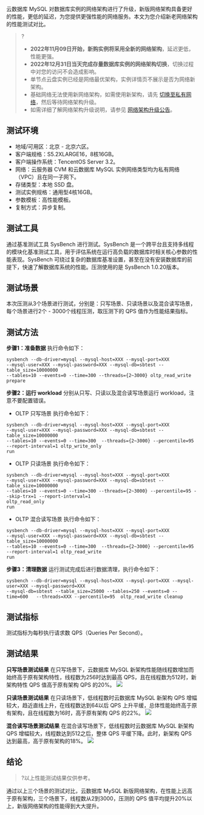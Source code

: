 云数据库 MySQL 对数据库实例的网络架构进行了升级，新版网络架构具备更好的性能，更低的延迟，为您提供更强性能的网络服务。本文为您介绍新老网络架构的性能测试对比。
>?
>- **2022年11月09日开始，新购实例将采用全新的网络架构**，延迟更低，性能更强。
>- **2022年12月31日当天完成存量数据库实例的网络架构切换**，切换过程中对您的访问不会造成影响。
>- 单节点云盘实例已经是网络最优架构，实例详情页不展示是否为网络新架构。
>- 基础网络无法使用新网络架构，如需使用新架构，请先 [切换至私有网络](https://cloud.tencent.com/document/product/236/35671)，然后等待网络架构升级。
>- 如需详细了解网络架构升级说明，请参见 [网络架构升级公告](https://cloud.tencent.com/document/product/236/82033)。

## 测试环境
- 地域/可用区：北京 - 北京六区。
- 客户端规格：S5.2XLARGE16，8核16GB。
- 客户端操作系统：TencentOS Server 3.2。
- 网络：云服务器 CVM 和云数据库 MySQL 实例网络类型均为私有网络（VPC）且在同一子网下。
- 存储类型：本地 SSD 盘。
- 测试实例规格：通用型4核16GB。
- 参数模板：高性能模板。
- 复制方式：异步复制。

## 测试工具
通过基准测试工具 SysBench 进行测试。SysBench 是一个跨平台且支持多线程的模块化基准测试工具，用于评估系统在运行高负载的数据库时相关核心参数的性能表现。SysBench 可绕过复杂的数据库基准设置，甚至在没有安装数据库的前提下，快速了解数据库系统的性能。压测使用的是 SysBench 1.0.20版本。

## 测试场景
本次压测从3个场景进行测试，分别是：只写场景、只读场景以及混合读写场景，每个场景进行2个 - 3000个线程压测，取压测下的 QPS 值作为性能结果指标。

## 测试方法
**步骤1：准备数据**
执行命令如下：
```
sysbench --db-driver=mysql --mysql-host=XXX --mysql-port=XXX
--mysql-user=XXX --mysql-password=XXX --mysql-db=sbtest --table_size=10000000
--tables=10 --events=0 --time=300 --threads={2~3000} oltp_read_write prepare
```

**步骤2：运行 workload**
分别从只写、只读以及混合读写场景运行 workload，注意不要配置错误。
- OLTP 只写场景
执行命令如下：
```
sysbench --db-driver=mysql --mysql-host=XXX --mysql-port=XXX
--mysql-user=XXX --mysql-password=XXX --mysql-db=sbtest --table_size=10000000
--tables=10 --events=0 --time=300  --threads={2~3000} --percentile=95 --report-interval=1 oltp_write_only
run
```
- OLTP 只读场景
执行命令如下：
```
sysbench --db-driver=mysql --mysql-host=XXX --mysql-port=XXX
--mysql-user=XXX --mysql-password=XXX --mysql-db=sbtest --table_size=10000000
--tables=10 --events=0 --time=300 --threads={2~3000} --percentile=95 --skip-trx=1 --report-interval=1
oltp_read_only
run
```
- OLTP 混合读写场景
执行命令如下：
```
sysbench --db-driver=mysql --mysql-host=XXX --mysql-port=XXX
--mysql-user=XXX --mysql-password=XXX --mysql-db=sbtest --table_size=10000000
--tables=10 --events=0 --time=300  --threads={2~3000} --percentile=95 --report-interval=1 oltp_read_write
run
```

**步骤3：清理数据**
运行测试完成后进行数据清理，执行命令如下：
```
sysbench --db-driver=mysql --mysql-host=XXX --mysql-port=XXX --mysql-user=XXX --mysql-password=XXX
--mysql-db=sbtest --table_size=25000 --tables=250 --events=0 --time=600   --threads=XXX --percentile=95  oltp_read_write cleanup
```

## 测试指标
测试指标为每秒执行请求数 QPS（Queries Per Second）。

## 测试结果
**只写场景测试结果**
在只写场景下，云数据库 MySQL 新架构性能随线程数增加而始终高于原有架构特性，线程数为256时达到最高 QPS，且在线程数为512时，新架构特性 QPS 值高于原有架构 QPS 的20%。
![](https://qcloudimg.tencent-cloud.cn/raw/3a16fe7f5215cb0906620f5da2978ade.png)

**只读场景测试结果**
在只读场景下，低线程数时云数据库 MySQL 新架构 QPS 增幅较大，趋近直线上升，在线程数达到64以后 QPS 上升平缓，总体性能始终高于原有架构，且在线程数为16时，高于原有架构 QPS 的22%。
![](https://qcloudimg.tencent-cloud.cn/raw/dc94fb67e1475ff435ddd16e0f454bd4.png)

**混合读写场景测试结果**
在混合读写场景下，低线程数时云数据库 MySQL 新架构 QPS 增幅较大，线程数达到512之后，整体 QPS 平缓下降。此时，新架构 QPS 达到最高，高于原有架构的18%。
![](https://qcloudimg.tencent-cloud.cn/raw/898dddf47d85da240628e34944f09266.png)

## 结论
>?以上性能测试结果仅供参考。
>
通过以上三个场景的测试对比，云数据库 MySQL 新版网络架构，在性能上远高于原有架构，三个场景下，线程数从2到3000，压测的 QPS 值平均提升20%以上，新版网络架构的性能得到大大提升。
